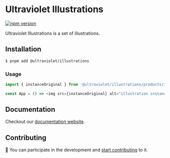 # Ultraviolet Illustrations

[![npm version](https://badge.fury.io/js/%40ultraviolet%2Fillustrations.svg)](https://badge.fury.io/js/%40ultraviolet%2Fillustrations)

Ultraviolet Illustrations is a set of illustrations.

## Installation

```sh
$ pnpm add @ultraviolet/illustrations
```

### Usage

```js
import { instanceOriginal } from '@ultraviolet/illustrations/products/instance'

const App = () => <img src={instanceOriginal} alt="illustration instance" />
```

## Documentation

Checkout our [documentation website](https://storybook.ultraviolet.scaleway.com/).

## Contributing

📝 You can participate in the development and [start contributing](/CONTRIBUTING.md) to it.
